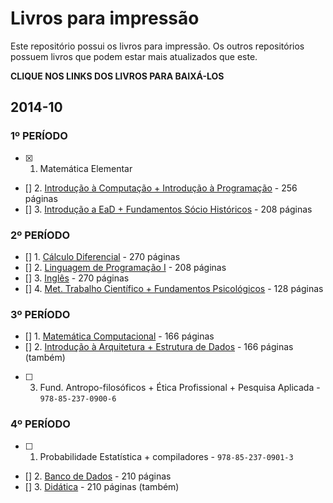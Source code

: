 Livros para impressão
=====================

Este repositório possui os livros para impressão. Os outros
repositórios possuem livros que podem estar mais atualizados
que este.

**CLIQUE NOS LINKS DOS LIVROS PARA BAIXÁ-LOS**

## 2014-10

### 1º PERÍODO
- [x] 1. Matemática Elementar
- [] 2. [Introdução à Computação + Introdução à Programação](https://github.com/edusantana/computacao-livros-impressao/releases/download/2014-10.2/computacao-periodo1-volume1-2014-10.pdf) - 256 páginas
- [] 3. [Introdução a EaD + Fundamentos Sócio Históricos](https://github.com/edusantana/computacao-livros-impressao/releases/download/2014-10.7/computacao-periodo1-volume2-2014-10.pdf) - 208 páginas

### 2º PERÍODO
- [] 1. [Cálculo Diferencial](https://github.com/edusantana/calculo-diferencial-e-integral-livro/releases/download/v1.2.1/calculo-diferencial-e-integral-livro-v1.2.1.pdf) - 270 páginas
- [] 2. [Linguagem de Programação I](https://github.com/edusantana/linguagem-de-programacao-i-livro/releases/download/v1.0.1/linguagem-de-programacao-i-livro-v1.0.1.pdf) -  208 páginas
- [] 3. [Inglês](https://github.com/edusantana/computacao-livros-impressao/releases/download/2014-10.2/computacao-periodo2-ingles-2014-10.pdf) - 270 páginas
- [] 4. [Met. Trabalho Científico + Fundamentos Psicológicos](https://github.com/edusantana/computacao-livros-impressao/releases/download/2014-10.8/computacao-periodo2-volume1-2014-10.pdf) - 128 páginas

### 3º PERÍODO
- [] 1. [Matemática Computacional](https://github.com/edusantana/matematica-computacional-livro/releases/download/v1.0.1/matematica-computacional-livro-v1.0.1.pdf) - 166 páginas
- [] 2. [Introdução à Arquitetura + Estrutura de Dados](https://github.com/edusantana/computacao-livros-impressao/releases/download/2014-10.9/computacao-periodo3-volume1-2014-10.pdf) - 166 páginas (também)
- [ ] 3. Fund. Antropo-filosóficos + Ética Profissional  + Pesquisa  Aplicada - `978-85-237-0900-6`

### 4º PERÍODO
- [ ] 1. Probabilidade Estatística + compiladores - `978-85-237-0901-3`
- [] 2. [Banco de Dados](https://github.com/edusantana/computacao-livros-impressao/releases/download/2014-10.2/computacao-periodo4-banco-de-dados-2014-10.pdf) - 210 páginas
- [] 3. [Didática](https://www.dropbox.com/s/pkfxxd8xlbfhpyy/didatica-ufrpe-vol1-4.pdf?dl=0) - 210 páginas (também)
